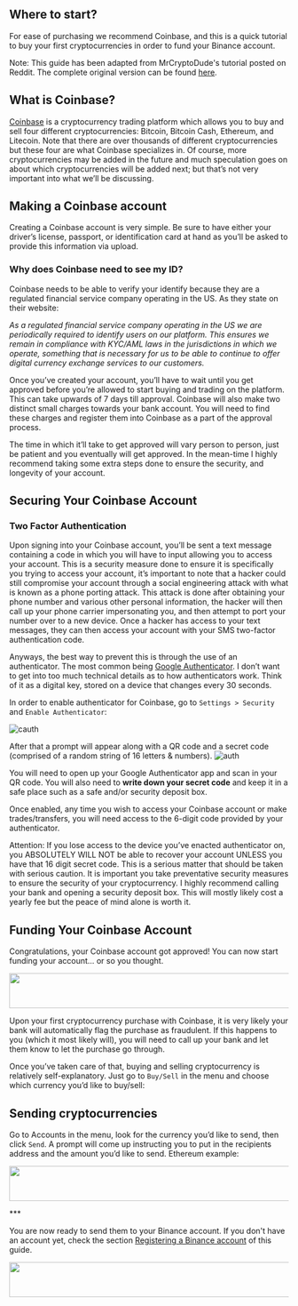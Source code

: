 ## Where to start?
For ease of purchasing we recommend Coinbase, and this is a quick tutorial to buy your first cryptocurrencies in order to fund your Binance account.

Note: This guide has been adapted from MrCryptoDude's tutorial posted on Reddit. The complete original version can be found [here](https://www.reddit.com/r/CoinBase/comments/8deqla/coinbase_tutorial_a_definitive_guide_for_newcomers/).

## What is Coinbase?
[Coinbase](https://www.coinbase.com/) is a cryptocurrency trading platform which allows you to buy and sell four different cryptocurrencies: Bitcoin, Bitcoin Cash, Ethereum, and Litecoin. Note that there are over thousands of different cryptocurrencies but these four are what Coinbase specializes in. Of course, more cryptocurrencies may be added in the future and much speculation goes on about which cryptocurrencies will be added next; but that’s not very important into what we’ll be discussing.

## Making a Coinbase account
Creating a Coinbase account is very simple. Be sure to have either your driver’s license, passport, or identification card at hand as you’ll be asked to provide this information via upload.
### Why does Coinbase need to see my ID?
Coinbase needs to be able to verify your identify because they are a regulated financial service company operating in the US. As they state on their website:

_As a regulated financial service company operating in the US we are periodically required to identify users on our platform. This ensures we remain in compliance with KYC/AML laws in the jurisdictions in which we operate, something that is necessary for us to be able to continue to offer digital currency exchange services to our customers._

Once you’ve created your account, you’ll have to wait until you get approved before you’re allowed to start buying and trading on the platform. This can take upwards of 7 days till approval. Coinbase will also make two distinct small charges towards your bank account. You will need to find these charges and register them into Coinbase as a part of the approval process.

The time in which it’ll take to get approved will vary person to person, just be patient and you eventually will get approved. In the mean-time I highly recommend taking some extra steps done to ensure the security, and longevity of your account.

## Securing Your Coinbase Account
### Two Factor Authentication
Upon signing into your Coinbase account, you’ll be sent a text message containing a code in which you will have to input allowing you to access your account. This is a security measure done to ensure it is specifically you trying to access your account, it’s important to note that a hacker could still compromise your account through a social engineering attack with what is known as a phone porting attack. This attack is done after obtaining your phone number and various other personal information, the hacker will then call up your phone carrier impersonating you, and then attempt to port your number over to a new device. Once a hacker has access to your text messages, they can then access your account with your SMS two-factor authentication code.

Anyways, the best way to prevent this is through the use of an authenticator. The most common being [Google Authenticator](https://i.imgur.com/UIl4opo.png). I don’t want to get into too much technical details as to how authenticators work. Think of it as a digital key, stored on a device that changes every 30 seconds.

In order to enable authenticator for Coinbase, go to `Settings > Security` and `Enable Authenticator`:

![cauth](https://i.imgur.com/wR4BKLF.png)

After that a prompt will appear along with a QR code and a secret code (comprised of a random string of 16 letters & numbers). ![auth](https://i.imgur.com/AYqQCrH.png)

You will need to open up your Google Authenticator app and scan in your QR code. You will also need to **write down your secret code** and keep it in a safe place such as a safe and/or security deposit box.

Once enabled, any time you wish to access your Coinbase account or make trades/transfers, you will need access to the 6-digit code provided by your authenticator.

Attention: If you lose access to the device you’ve enacted authenticator on, you ABSOLUTELY WILL NOT be able to recover your account UNLESS you have that 16 digit secret code. This is a serious matter that should be taken with serious caution. It is important you take preventative security measures to ensure the security of your cryptocurrency. I highly recommend calling your bank and opening a security deposit box. This will mostly likely cost a yearly fee but the peace of mind alone is worth it.

## Funding Your Coinbase Account
Congratulations, your Coinbase account got approved! You can now start funding your account… or so you thought.
<p align="center">
<img width="600" height="63" border="0" src="https://i.imgur.com/isNuaSJ.png">
</p>

Upon your first cryptocurrency purchase with Coinbase, it is very likely your bank will automatically flag the purchase as fraudulent. If this happens to you (which it most likely will), you will need to call up your bank and let them know to let the purchase go through.

Once you’ve taken care of that, buying and selling cryptocurrency is relatively self-explanatory. Just go to `Buy/Sell` in the menu and choose which currency you’d like to buy/sell:

## Sending cryptocurrencies
Go to Accounts in the menu, look for the currency you’d like to send, then click `Send`. A prompt will come up instructing you to put in the recipients address and the amount you’d like to send. Ethereum example:

<p align="center">
<img width="600" height="63" border="0" src="https://i.imgur.com/Ee9uiao.png">
</p>
***

You are now ready to send them to your Binance account. If you don't have an account yet, check the section [Registering a Binance account](binance.md) of this guide.

<p align="center">
<img width="600" height="63" border="0" src="https://github.com/NazcaBot/nazcawiki/raw/master/res/barr.png">
</p>



